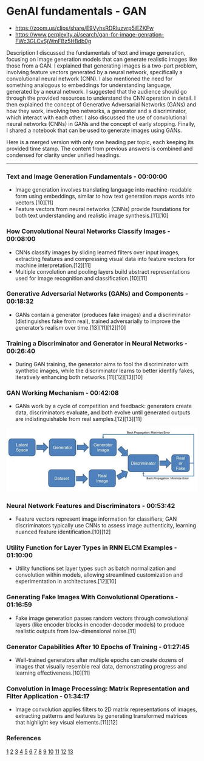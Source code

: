 # GenAI fundamentals - GAN

- https://zoom.us/clips/share/E9VyhsRDRluzvrp5iEZKFw
- https://www.perplexity.ai/search/gan-for-image-genration-FWc3GLCvSjWmFBz5HBdb0g

Description
I discussed the fundamentals of text and image generation, focusing on image generation models that can generate realistic images like those from a GAN. I explained that generating images is a two-part problem, involving feature vectors generated by a neural network, specifically a convolutional neural network (CNN). I also mentioned the need for something analogous to embeddings for understanding language, generated by a neural network. I suggested that the audience should go through the provided resources to understand the CNN operation in detail. I then explained the concept of Generative Adversarial Networks (GANs) and how they work, involving two networks, a generator and a discriminator, which interact with each other. I also discussed the use of convolutional neural networks (CNNs) in GANs and the concept of early stopping. Finally, I shared a notebook that can be used to generate images using GANs.

Here is a merged version with only one heading per topic, each keeping its provided time stamp. The content from previous answers is combined and condensed for clarity under unified headings.

---

### Text and Image Generation Fundamentals - 00:00:00

- Image generation involves translating language into machine-readable form using embeddings, similar to how text generation maps words into vectors.[10][11]
- Feature vectors from neural networks (CNNs) provide foundations for both text understanding and realistic image synthesis.[11][10]

### How Convolutional Neural Networks Classify Images - 00:08:00

- CNNs classify images by sliding learned filters over input images, extracting features and compressing visual data into feature vectors for machine interpretation.[12][11]
- Multiple convolution and pooling layers build abstract representations used for image recognition and classification.[10][11]

### Generative Adversarial Networks (GANs) and Components - 00:18:32

- GANs contain a generator (produces fake images) and a discriminator (distinguishes fake from real), trained adversarially to improve the generator’s realism over time.[13][11][12][10]

### Training a Discriminator and Generator in Neural Networks - 00:26:40

- During GAN training, the generator aims to fool the discriminator with synthetic images, while the discriminator learns to better identify fakes, iteratively enhancing both networks.[11][12][13][10]

### GAN Working Mechanism - 00:42:08

- GANs work by a cycle of competition and feedback: generators create data, discriminators evaluate, and both evolve until generated outputs are indistinguishable from real samples.[12][13][11]

![alt text](./images/GAN_Architecture.png)

### Neural Network Features and Discriminators - 00:53:42

- Feature vectors represent image information for classifiers; GAN discriminators typically use CNNs to assess image authenticity, learning nuanced feature identification.[10][12]

### Utility Function for Layer Types in RNN ELCM Examples - 01:10:00

- Utility functions set layer types such as batch normalization and convolution within models, allowing streamlined customization and experimentation in architectures.[12][10]

### Generating Fake Images With Convolutional Operations - 01:16:59

- Fake image generation passes random vectors through convolutional layers (like encoder blocks in encoder-decoder models) to produce realistic outputs from low-dimensional noise.[11]

### Generator Capabilities After 10 Epochs of Training - 01:27:45

- Well-trained generators after multiple epochs can create dozens of images that visually resemble real data, demonstrating progress and learning effectiveness.[10][11]

### Convolution in Image Processing: Matrix Representation and Filter Application - 01:34:17

- Image convolution applies filters to 2D matrix representations of images, extracting patterns and features by generating transformed matrices that highlight key visual elements.[11][12]

### References

[1](https://stackoverflow.com/questions/31508947/how-to-merge-combine-all-header-sections-to-only-one-header-section-in-word-2010)
[2](https://learn.microsoft.com/en-us/answers/questions/4810745/combine-2-documents-based-on-words-heading-styles)
[3](https://learn.microsoft.com/en-us/answers/questions/5252075/is-it-possible-to-have-two-heading-1-styles-within)
[4](https://www.extendoffice.com/documents/word/5413-word-merge-multiple-lines.html)
[5](https://www.youtube.com/watch?v=2G7lr_7qqkc)
[6](https://yoast.com/how-to-use-headings-on-your-site/)
[7](https://forum.affinity.serif.com/index.php?%2Ftopic%2F234410-table-of-contents-combining-multiple-headings%2F)
[8](https://help.lenses.io/sql/streaming/multiple-topics/)
[9](https://www.reddit.com/r/MicrosoftWord/comments/10s8s80/making_heading_2_on_the_same_line_as_heading_1_in/)
[10](https://www.geeksforgeeks.org/deep-learning/generative-adversarial-network-gan/)
[11](https://www.dhiwise.com/post/generative-adversarial-networks-image-generation)
[12](https://www.carmatec.com/blog/complete-guide-to-generative-adversarial-network-gan/)
[13](https://aws.amazon.com/what-is/gan/)
